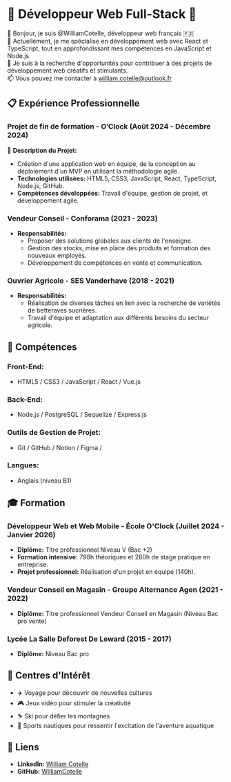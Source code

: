 # 🌟 Développeur Web Full-Stack 🌟

👋 Bonjour, je suis @WilliamCotelle, développeur web français 🇫🇷  
🌱 Actuellement, je me spécialise en développement web avec React et TypeScript, tout en approfondissant mes compétences en JavaScript et Node.js.  
💞️ Je suis à la recherche d'opportunités pour contribuer à des projets de développement web créatifs et stimulants.  
📫 Vous pouvez me contacter à william.cotelle@outlook.fr  

## 📋 Expérience Professionnelle

### Projet de fin de formation - O’Clock (Août 2024 - Décembre 2024)
🎯 **Description du Projet:**
- Création d'une application web en équipe, de la conception au déploiement d'un MVP en utilisant la méthodologie agile.
- **Technologies utilisées:** HTML5, CSS3, JavaScript, React, TypeScript, Node.js, GitHub.
- **Compétences développées:** Travail d'équipe, gestion de projet, et développement agile.

### Vendeur Conseil - Conforama (2021 - 2023)
- **Responsabilités:**
  - Proposer des solutions globales aux clients de l'enseigne.
  - Gestion des stocks, mise en place des produits et formation des nouveaux employés.
  - Développement de compétences en vente et communication.

### Ouvrier Agricole - SES Vanderhave (2018 - 2021)
- **Responsabilités:**
  - Réalisation de diverses tâches en lien avec la recherche de variétés de betteraves sucrières.
  - Travail d'équipe et adaptation aux différents besoins du secteur agricole.

## 🔧 Compétences

### Front-End:
- HTML5 / CSS3 / JavaScript / React / Vue.js

### Back-End:
- Node.js / PostgreSQL / Sequelize / Express.js

### Outils de Gestion de Projet:
- Git / GitHub / Notion / Figma / 

### Langues:
- Anglais (niveau B1)

## 🎓 Formation

### Développeur Web et Web Mobile - École O'Clock (Juillet 2024 - Janvier 2026)
- **Diplôme:** Titre professionnel Niveau V (Bac +2)
- **Formation intensive:** 798h théoriques et 280h de stage pratique en entreprise.
- **Projet professionnel:** Réalisation d'un projet en équipe (140h).

### Vendeur Conseil en Magasin - Groupe Alternance Agen (2021 - 2022)
- **Diplôme:** Titre professionnel Vendeur Conseil en Magasin (Niveau Bac pro vente)

### Lycée La Salle Deforest De Leward (2015 - 2017)
- **Diplôme:** Niveau Bac pro

## 🌟 Centres d'Intérêt
- ✈️ Voyage pour découvrir de nouvelles cultures
- 🎮 Jeux vidéo pour stimuler la créativité
- ⛷️ Ski pour défier les montagnes
- 🌊 Sports nautiques pour ressentir l'excitation de l'aventure aquatique

## 🔗 Liens
- **LinkedIn:** [William Cotelle](https://www.linkedin.com/in/william-cotelle-528897251/)
- **GitHub:** [WilliamCotelle](https://github.com/WilliamCotelle)


